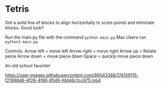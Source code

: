 # Tetris

Get a solid line of blocks to align horizontally to score points and eliminate blocks. Good luck!!

Run the main.py file with the command `python main.py` Mac Users run `python3 main.py` 

Controls:
Arrow left = move left
Arrow right = move right
Arrow up = Rotate peice 
Arrow down = move piece down 
Space = quickly move piece down 

An old school favorite!



https://user-images.githubusercontent.com/86543368/174109115-f21898d6-4f26-4f86-8549-fd446c1cc975.mp4

